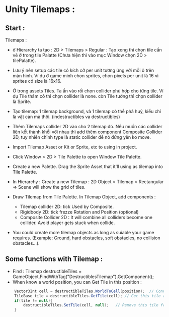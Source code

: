 # Unity Tilemaps : 

## Start : 
Tilemaps :
- ở Hierarchy ta tạo : 2D > Tilemaps > Regular : Tạo xong thì chọn tile cần vẽ ở trong tile Palatte (Chưa hiện thì vào mục Window chọn 2D > tilePalatte).
- Lưu ý nên setup các tile có kích cỡ per unit tương ứng với mỗi ô trên màn hình. Ví dụ ở game mình chọn sprites, chọn pixels per unit là 16 vì sprites có size là 16x16.
- Ở trong assets Tiles. Ta ấn vào rồi chọn collider phù hợp cho từng tile. Ví dụ Tile thảm cỏ thì chọn collider là none. còn Tile tường thì chọn collider là Sprite.
- Tạo tilemap: 1 tilemap background, và 1 tilemap có thể phá huỷ, kiểu chỉ là vật cản mà thôi. (indestructibles va destructibles)
- Thêm Tilemaps collider 2D vào cho 2 tilemap đó. Nếu muốn các collider liên kết thành khối với nhau thì add thêm component Composite Collider 2D, tuy nhiên chỉnh type là static collider để nó đứng yên ko move.

- Import Tilemap Asset or Kit or Sprite, etc to using in project. 
- Click Window > 2D > Tile Palette to open Window Tile Palette. 
- Create a new Palette. Drag the Sprite Asset that it'll using as tilemap into Tile Palette. 
- In Hierarchy : Create a new Tilemap : 2D Object > Tilemap > Rectangular  => Scene will show the grid of tiles. 
- Draw Tilemap from Tile Palette. In Tilemap Object, add components : 
    + Tilemap collider 2D: tick Used by Composite.
    + Rigidbody 2D: tick frezze Rotation and Position (optional)
    + Composite Collider 2D : It will combine all colliders become one collider. Avoid player gets stuck when collide.
- You could create more tilemap objects as long as suiable your game requires. (Example: Ground, hard obstacles, soft obstacles, no collision obstacles...).

## Some functions with Tilemap : 
- Find : Tilemap destructibleTiles = GameObject.FindWithTag("DestructiblesTilemap").GetComponent<Tilemap>();   
- When know a world position, you can Get Tile in this position : 
```c# 
    Vector3Int cell = destructibleTiles.WorldToCell(position);  // Convert vector2 to cell in Tilemaps
    TileBase tile = destructibleTiles.GetTile(cell); // Get this tile at position
    if(tile != null){
        destructibleTiles.SetTile(cell, null);   // Remove this tile from destructibleTiles. 
    }
```
